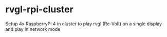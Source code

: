 # rvgl-rpi-cluster
Setup 4x RaspberryPi 4 in cluster to play rvgl (Re-Volt) on a single display and play in network mode
